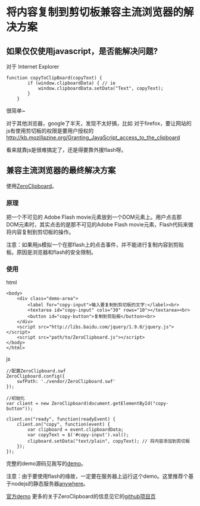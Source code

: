 # 将内容复制到剪切板兼容主流浏览器的解决方案
## 如果仅仅使用javascript，是否能解决问题?
对于 Internet Explorer
```
function copyToClipBoard(copyText) {
        if (window.clipboardData) { // ie
            window.clipboardData.setData("Text", copyText);
        }
    }
```
很简单~

对于其他浏览器，google了半天，发现不太好搞，比如
对于firefox，要让网站的js有使用剪切板的权限是要用户授权的 http://kb.mozillazine.org/Granting_JavaScript_access_to_the_clipboard

看来就靠js是很难搞定了，还是得要靠外援flash呀。

## 兼容主流浏览器的最终解决方案
使用[ZeroClipboard](https://github.com/zeroclipboard/ZeroClipboard)。

### 原理
把一个不可见的 Adobe Flash movie元素放到一个DOM元素上。用户点击那DOM元素时，其实点击的是那不可见的Adobe Flash movie元素，Flash代码来做将内容复制到剪切板的操作。

注意：如果用js模拟一个在那flash上的点击事件，并不能进行复制内容到剪贴板。原因是浏览器和flash的安全限制。

### 使用
html
```
<body>
	<div class="demo-area">
		<label for="copy-input">输入要复制到剪切板的文字:</label><br>
		<textarea id="copy-input" cols="30" rows="10"></textarea><br>
		<button id="copy-button">复制到剪贴板</button><br>
	</div>
    <script src="http://libs.baidu.com/jquery/1.9.0/jquery.js"></script>
    <script src="path/to/ZeroClipboard.js"></script>
</body>
</html>
```

js
```
//配置ZeroClipboard.swf
ZeroClipboard.config({
    swfPath: './vendor/ZeroClipboard.swf'
});

//初始化
var client = new ZeroClipboard(document.getElementById("copy-button"));

client.on("ready", function(readyEvent) {
    client.on("copy", function(event) {
        var clipboard = event.clipboardData;
        var copyText = $('#copy-input').val();
        clipboard.setData("text/plain", copyText); // 将内容添加到剪切板
    });
});
```

完整的demo源码见我写的[demo](https://github.com/iamjoel/front-end-resource/blob/master/learn/copyToClipboard/demo.html)。

注意：由于要使用flash的缘故，一定要在服务器上运行这个demo。这里推荐个基于nodejs的静态服务器[anywhere](https://www.npmjs.org/package/anywhere)。

[官方demo](zeroclipboard.org/#demo)
更多的关于ZeroClipboard的信息见它的[github项目页](https://github.com/zeroclipboard/ZeroClipboard)

